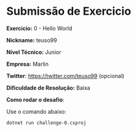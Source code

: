 # Submissão de Exercicio

**Exercicio:** 0 - Hello World

**Nickname:** teuso99

**Nível Técnico:** Junior

**Empresa:** Marlin

**Twitter**: https://twitter.com/teuso99 (opcional)

**Dificuldade de Resolução:**  Baixa

**Como rodar o desafio**: 

Use o comando abaixo: 
```bash
dotnet run challenge-0.csproj
```